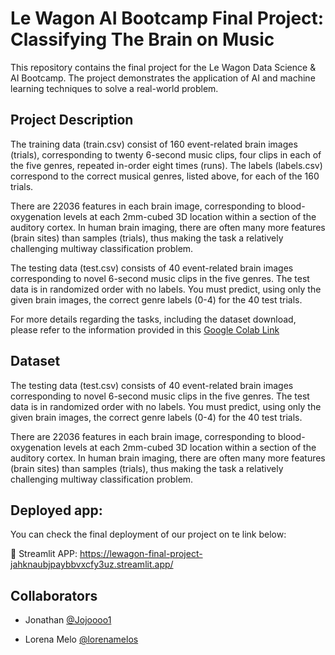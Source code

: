 # Le Wagon AI Bootcamp Final Project: Classifying The Brain on Music

This repository contains the final project for the Le Wagon Data Science & AI Bootcamp. The project demonstrates the application of AI and machine learning techniques to solve a real-world problem.

## Project Description

The training data (train.csv) consist of 160 event-related brain images (trials), corresponding to twenty 6-second music clips, four clips in each of the five genres, repeated in-order eight times (runs). The labels (labels.csv) correspond to the correct musical genres, listed above, for each of the 160 trials.

There are 22036 features in each brain image, corresponding to blood-oxygenation levels at each 2mm-cubed 3D location within a section of the auditory cortex. In human brain imaging, there are often many more features (brain sites) than samples (trials), thus making the task a relatively challenging multiway classification problem.

The testing data (test.csv) consists of 40 event-related brain images corresponding to novel 6-second music clips in the five genres. The test data is in randomized order with no labels. You must predict, using only the given brain images, the correct genre labels (0-4) for the 40 test trials.

For more details regarding the tasks, including the dataset download, please refer to the information provided in this [Google Colab Link](https://colab.research.google.com/drive/1tbP5miE-5DXXZ5507Rh9eMlLDCWi5L2y?usp=sharing)


## Dataset

The testing data (test.csv) consists of 40 event-related brain images corresponding to novel 6-second music clips in the five genres. The test data is in randomized order with no labels. You must predict, using only the given brain images, the correct genre labels (0-4) for the 40 test trials.

There are 22036 features in each brain image, corresponding to blood-oxygenation levels at each 2mm-cubed 3D location within a section of the auditory cortex. In human brain imaging, there are often many more features (brain sites) than samples (trials), thus making the task a relatively challenging multiway classification problem.

## Deployed app:

You can check the final deployment of our project on te link below: 

🤖  Streamlit APP:  https://lewagon-final-project-jahknaubjpaybbvxcfy3uz.streamlit.app/

## Collaborators

- Jonathan [@Jojoooo1](https://github.com/Jojoooo1)

- Lorena Melo [@lorenamelos](https://github.com/lorenamelos)



